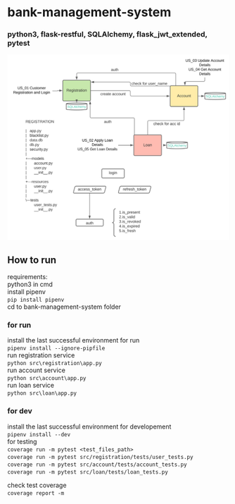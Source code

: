 # bank-management-system   
### python3, flask-restful, SQLAlchemy, flask_jwt_extended, pytest   
   
![bms](bank-management-system.svg)   
   
## How to run
requirements:   
python3 in cmd   
install pipenv   
```pip install pipenv```      
cd to bank-management-system folder   

### for run
install the last successful environment for run   
```pipenv install --ignore-pipfile```      
run registration service   
```python src\registration\app.py```   
run account service   
```python src\account\app.py```   
run loan service   
```python src\loan\app.py```   

### for dev
install the last successful environment for developement   
```pipenv install --dev```     
for testing   
```coverage run -m pytest <test_files_path>```   
```coverage run -m pytest src/registration/tests/user_tests.py```  
```coverage run -m pytest src/account/tests/account_tests.py```   
```coverage run -m pytest src/loan/tests/loan_tests.py``` 

check test coverage   
```coverage report -m```   
  


